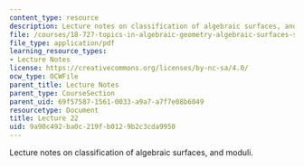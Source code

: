 ```yaml
---
content_type: resource
description: Lecture notes on classification of algebraic surfaces, and moduli.
file: /courses/18-727-topics-in-algebraic-geometry-algebraic-surfaces-spring-2008/9a90c492ba0c219fb0129b2c3cda9950_lect22.pdf
file_type: application/pdf
learning_resource_types:
- Lecture Notes
license: https://creativecommons.org/licenses/by-nc-sa/4.0/
ocw_type: OCWFile
parent_title: Lecture Notes
parent_type: CourseSection
parent_uid: 69f57587-1561-0033-a9a7-a7f7e08b6049
resourcetype: Document
title: Lecture 22
uid: 9a90c492-ba0c-219f-b012-9b2c3cda9950
---
```

Lecture notes on classification of algebraic surfaces, and moduli.